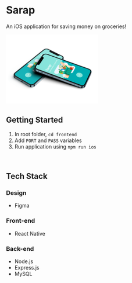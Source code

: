 # Sarap
An iOS application for saving money on groceries!

<img src='https://github.com/aaronchan73/sarap/blob/master/frontend/assets/iPhone%2012%20Pro.png' width=50% height=50%/>

## Getting Started
1. In root folder, `cd frontend`
2. Add `PORT` and `PASS` variables
3. Run application using `npm run ios`

<br/>

## Tech Stack
### Design
- Figma

### Front-end
- React Native

### Back-end
- Node.js
- Express.js
- MySQL
